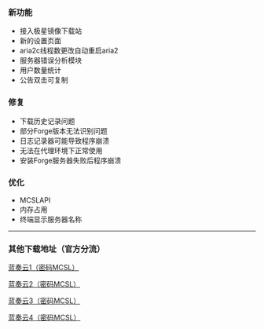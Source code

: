 ### 新功能  
 - 接入极星镜像下载站  
 - 新的设置页面  
 - aria2c线程数更改自动重启aria2  
 - 服务器错误分析模块  
 - 用户数量统计  
 - 公告双击可复制
### 修复  
 - 下载历史记录问题  
 - 部分Forge版本无法识别问题  
 - 日志记录器可能导致程序崩溃  
 - 无法在代理环境下正常使用  
 - 安装Forge服务器失败后程序崩溃  
### 优化  
 - MCSLAPI  
 - 内存占用  
 - 终端显示服务器名称
___

### 其他下载地址（官方分流）

[蓝奏云1（密码MCSL）](https://lxht.lanzoum.com/b01edy9tg)

[蓝奏云2（密码MCSL）](https://lxht.lanzoux.com/b01edy9tg)

[蓝奏云3（密码MCSL）](https://lxht.lanzoug.com/b01edy9tg)

[蓝奏云4（密码MCSL）](https://lxht.lanzoub.com/b01edy9tg)
